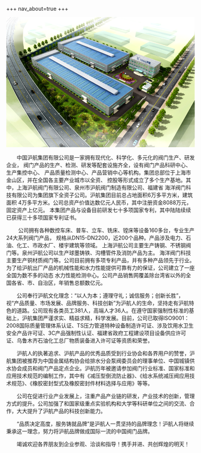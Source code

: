 +++
nav_about=true
+++

![](/img/沪航上海总部.png)

  &emsp;&emsp;中国沪航集团有限公司是一家拥有现代化、科学化、多元化的阀门生产、研发企业，
阀门产品的生产、检测、研发等配套设施齐全，设有阀门产品科研中心、生产集控中心、
产品质量检测中心、产品营销中心等机构。集团总部位于上海市金山区，并在全国各主要产业城市以全资、
控股等形式成立了多个生产基地。其中，上海沪航阀门有限公司、泉州市沪航阀门制造有限公司、福建省
海洋阀门科技有限公司为集团旗下全资子公司。沪航集团目前总占地面积6万多平方米，建筑面积
4万多平方米。公司总资产价值达数亿元人民币，其中注册资金8088万元，固定资产上亿元。
本集团产品与设备目前研发七十多项国家专利，其中陆陆续续已获得三十多项国家专利证书。

　　 公司拥有各种数控车床、普车、立车、铣床、镗床等设备160多台，专业生产24大系列阀门产品，
规格从DN15-DN2200，近200个品种。产品涉及电力、石油、化工、市政水厂、楼宇建筑等领域。
上海沪航公司主要生产铸钢、不锈钢阀门等。泉州沪航公司以生产球墨铸铁、沟槽管件及消防产品为主。
海洋阀门科技主要生产铜材质阀门等。公司目前拥有多项专利产品，并有多种产品领先于行业。
为了给沪航出厂产品的机械性能和水力性能提供可靠有力的保证，公司建立了一座全国为数不多的动态
水力性能检测中心。公司产品销售网覆盖除台湾省以外的全国各省、市、自治区，年销售总额数亿元。

　　公司奉行沪航文化理念：“以人为本；遵理守礼；诚信服务；创新长胜”，视“产品质量、市场发展、品牌服务、科技创新”为沪航人的生命，坚持走有沪航特色的道路。公司现有各类员工381人，高端人才36人。在遵守国家强制性标准的基础上，沪航集团严谨求实、精益求精，科学发展。目前，公司已取得ISO9001：2008国际质量管理体系认证、TS压力管道特种设备制造许可证、涉及饮用水卫生安全产品许可证、3C产品强制性认证、福建省政府工程建设项目设备供应许可证、乌鲁木齐石油化工总厂物质装备进入许可证等资质和荣誉。


　　沪航人的执著追求、沪航产品的优秀品质受到行业协会和各界用户的赞誉，沪航集团被推荐为中国金属结构协会给排水分会泵阀委员会的理事单位、中国城镇供水协会成员和阀门产品定点企业。沪航历年被邀请参加阀门行业标准、国家标准和应用技术规范的编制工作，其中有《减压型倒流防止器》、《给水系统减压阀应用技术规范》、《橡胶密封型式及橡胶密封件材料选择与应用》等等。


　　公司在促进行业产业发展上，注重产品产业链的研发，产业技术的创新，管理方式的提升。公司加强了和国家级重点实验机构和大学等科研单位之间的交流、合作，大大提升了沪航产品的科技创新能力。

　　“品质决定高度，服务铸就品牌”是沪航人一贯坚持的品牌理念！沪航人将继续秉承这一理念，努力将沪航品牌做成国际一流的中国阀门品牌。


　　竭诚欢迎各界朋友到企业参观、洽谈和指导！携手并进、共创辉煌的明天！

